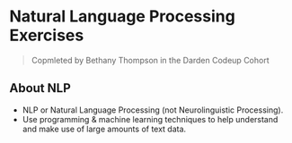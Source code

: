 # Natural Language Processing Exercises
> Copmleted by Bethany Thompson in the Darden Codeup Cohort

## About NLP
- NLP or Natural Language Processing (not Neurolinguistic Processing).
- Use programming & machine learning techniques to help understand and make use of large amounts of text data.
